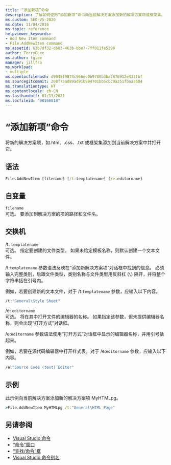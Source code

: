 ```yaml
---
title: “添加新项”命令
description: 了解如何使用“添加新项”命令向当前解决方案添加新的解决方案项或框架集。
ms.custom: SEO-VS-2020
ms.date: 11/04/2016
ms.topic: reference
helpviewer_keywords:
- Add New Item command
- File.AddNewItem command
ms.assetid: 63b7df32-db83-463b-bbe7-7ff011fe5298
author: TerryGLee
ms.author: tglee
manager: jillfra
ms.workload:
- multiple
ms.openlocfilehash: d9045f9874c966ec0b9780b3ba2876912e433fbf
ms.sourcegitcommit: 208f75ad89ad91b994701bb5cbc0a251fbaa3604
ms.translationtype: HT
ms.contentlocale: zh-CN
ms.lasthandoff: 01/13/2021
ms.locfileid: "98166818"
---
```

# <a name="add-new-item-command"></a>“添加新项”命令
将新的解决方案项，如.htm、.css、.txt 或框架集添加到当前解决方案中并打开它。

## <a name="syntax"></a>语法

```cmd
File.AddNewItem [filename] [/t:templatename] [/e:editorname]
```

## <a name="arguments"></a>自变量
`filename`\
可选。 要添加到解决方案的项的路径和文件名。

## <a name="switches"></a>交换机
/t: `templatename`\
可选。 指定要创建的文件类型。 如果未给定模板名称，则默认创建一个文本文件。

/t:`templatename` 参数语法反映在“添加新解决方案项”对话框中找到的信息。 必须输入完整类别，后跟文件类型，类别名称与文件类型用反斜杠 (`\`) 隔开，并将整个字符串括在引号内。

例如，若要创建新的文本文件，对于 /t:`templatename` 参数，应输入以下内容。

```cmd
/t:"General\Style Sheet"
```

/e: `editorname`\
可选。 将在其中打开文件的编辑器的名称。 如果指定该参数，但未提供编辑器名称，则会出现“打开方式”对话框。

/e:`editorname` 参数语法使用“打开方式”对话框中显示的编辑器名称，并用引号括起来。

例如，若要在源代码编辑器中打开样式表，对于 /e:`editorname` 参数，应输入以下内容。

```cmd
/e:"Source Code (text) Editor"
```

## <a name="example"></a>示例
此示例向当前解决方案添加新的解决方案项 MyHTMLpg。

```cmd
>File.AddNewItem MyHTMLpg /t:"General\HTML Page"
```

## <a name="see-also"></a>另请参阅

- [Visual Studio 命令](../../ide/reference/visual-studio-commands.md)
- [“命令”窗口](../../ide/reference/command-window.md)
- [“查找/命令”框](../../ide/find-command-box.md)
- [Visual Studio 命令别名](../../ide/reference/visual-studio-command-aliases.md)
